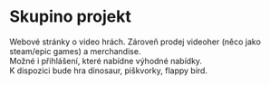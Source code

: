 # Skupino projekt 

Webové stránky o video hrách. Zároveň prodej videoher (něco jako steam/epic games) a merchandise. <br>
Možné i přihlášení, které nabídne výhodné nabídky. <br>
K dispozici bude hra dinosaur, piškvorky, flappy bird.

